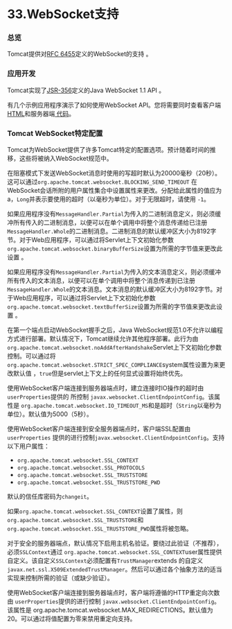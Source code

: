 # 33.WebSocket支持

### 总览

Tomcat提供对[RFC 6455](https://tools.ietf.org/html/rfc6455)定义的WebSocket的支持 。

### 应用开发

Tomcat实现了[JSR-356](https://www.jcp.org/en/jsr/detail?id=356)定义的Java WebSocket 1.1 API 。

有几个示例应用程序演示了如何使用WebSocket API。您将需要同时查看客户端[ HTML](https://svn.apache.org/viewvc/tomcat/trunk/webapps/examples/websocket/)和服务器端[ 代码](https://svn.apache.org/viewvc/tomcat/trunk/webapps/examples/WEB-INF/classes/websocket/)。

### Tomcat WebSocket特定配置

Tomcat为WebSocket提供了许多Tomcat特定的配置选项。预计随着时间的推移，这些将被纳入WebSocket规范中。

在阻塞模式下发送WebSocket消息时使用的写超时默认为20000毫秒（20秒）。这可以通过`org.apache.tomcat.websocket.BLOCKING_SEND_TIMEOUT` 在WebSocket会话所附的用户属性集合中设置属性来更改。分配给此属性的值应为a，`Long`并表示要使用的超时（以毫秒为单位）。对于无限超时，请使用 `-1`。

如果应用程序没有`MessageHandler.Partial`为传入的二进制消息定义，则必须缓冲所有传入的二进制消息，以便可以在单个调用中将整个消息传递给已注册 `MessageHandler.Whole`的二进制消息。二进制消息的默认缓冲区大小为8192字节。对于Web应用程序，可以通过将Servlet上下文初始化参数`org.apache.tomcat.websocket.binaryBufferSize`设置为所需的字节值来更改此设置 。

如果应用程序没有`MessageHandler.Partial`为传入的文本消息定义，则必须缓冲所有传入的文本消息，以便可以在单个调用中将整个消息传递到已注册 `MessageHandler.Whole`的文本消息。文本消息的默认缓冲区大小为8192字节。对于Web应用程序，可以通过将Servlet上下文初始化参数`org.apache.tomcat.websocket.textBufferSize`设置为所需的字节值来更改此设置 。

在第一个端点启动WebSocket握手之后，Java WebSocket规范1.0不允许以编程方式进行部署。默认情况下，Tomcat继续允许其他程序部署。此行为由 `org.apache.tomcat.websocket.noAddAfterHandshake`Servlet上下文初始化参数控制。可以通过将`org.apache.tomcat.websocket.STRICT_SPEC_COMPLIANCE`system属性设置为来更改默认值 ，`true`但是servlet上下文上的任何显式设置将始终优先。

使用WebSocket客户端连接到服务器端点时，建立连接时IO操作的超时由`userProperties`提供的 所控制 `javax.websocket.ClientEndpointConfig`。该属性是 `org.apache.tomcat.websocket.IO_TIMEOUT_MS`和是超时（`String`以毫秒为单位）。默认值为5000（5秒）。

使用WebSocket客户端连接到安全服务器端点时，客户端SSL配置由`userProperties` 提供的进行控制`javax.websocket.ClientEndpointConfig`。支持以下用户属性：

- `org.apache.tomcat.websocket.SSL_CONTEXT`
- `org.apache.tomcat.websocket.SSL_PROTOCOLS`
- `org.apache.tomcat.websocket.SSL_TRUSTSTORE`
- `org.apache.tomcat.websocket.SSL_TRUSTSTORE_PWD`

默认的信任库密码为`changeit`。

如果`org.apache.tomcat.websocket.SSL_CONTEXT`设置了属性，则`org.apache.tomcat.websocket.SSL_TRUSTSTORE`和 `org.apache.tomcat.websocket.SSL_TRUSTSTORE_PWD`属性将被忽略。

对于安全的服务器端点，默认情况下启用主机名验证。要绕过此验证（不推荐），必须`SSLContext`通过 `org.apache.tomcat.websocket.SSL_CONTEXT`user属性提供自定义。该自定义`SSLContext`必须配置有`TrustManager`extends 的自定义 `javax.net.ssl.X509ExtendedTrustManager`。然后可以通过各个抽象方法的适当实现来控制所需的验证（或缺少验证）。

使用WebSocket客户端连接到服务器端点时，客户端将遵循的HTTP重定向次数由 `userProperties`提供的进行控制 `javax.websocket.ClientEndpointConfig`。该属性是 org.apache.tomcat.websocket.MAX_REDIRECTIONS。默认值为20。可以通过将值配置为零来禁用重定向支持。